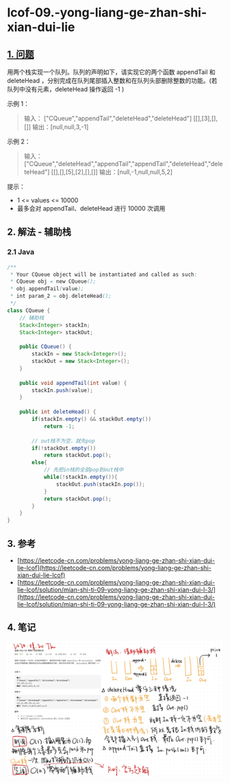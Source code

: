 # lcof-09.-yong-liang-ge-zhan-shi-xian-dui-lie

## [1. 问题](https://leetcode-cn.com/problems/yong-liang-ge-zhan-shi-xian-dui-lie-lcof/)

用两个栈实现一个队列。队列的声明如下，请实现它的两个函数 appendTail 和 deleteHead ，分别完成在队列尾部插入整数和在队列头部删除整数的功能。\(若队列中没有元素，deleteHead 操作返回 -1 \)

示例 1：

> 输入： \["CQueue","appendTail","deleteHead","deleteHead"\] \[\[\],\[3\],\[\],\[\]\] 输出：\[null,null,3,-1\]

示例 2：

> 输入： \["CQueue","deleteHead","appendTail","appendTail","deleteHead","deleteHead"\] \[\[\],\[\],\[5\],\[2\],\[\],\[\]\] 输出：\[null,-1,null,null,5,2\]

提示：

* 1 &lt;= values &lt;= 10000
* 最多会对 appendTail、deleteHead 进行 10000 次调用

## 2. 解法 - 辅助栈

### 2.1 Java

```java
/**
 * Your CQueue object will be instantiated and called as such:
 * CQueue obj = new CQueue();
 * obj.appendTail(value);
 * int param_2 = obj.deleteHead();
 */
class CQueue {
    // 辅助栈
    Stack<Integer> stackIn;
    Stack<Integer> stackOut;

    public CQueue() {
        stackIn = new Stack<Integer>();
        stackOut = new Stack<Integer>();
    }

    public void appendTail(int value) {
        stackIn.push(value);
    }

    public int deleteHead() {
        if(stackIn.empty() && stackOut.empty())
            return -1;

        // out栈不为空，就先pop
        if(!stackOut.empty())
            return stackOut.pop();
        else{
            // 先把in栈的全部pop到out栈中
            while(!stackIn.empty()){
                stackOut.push(stackIn.pop());
            }
            return stackOut.pop();
        }
    }
}
```

## 3. 参考

* [https://leetcode-cn.com/problems/yong-liang-ge-zhan-shi-xian-dui-lie-lcof](https://leetcode-cn.com/problems/yong-liang-ge-zhan-shi-xian-dui-lie-lcof)
* [https://leetcode-cn.com/problems/yong-liang-ge-zhan-shi-xian-dui-lie-lcof/solution/mian-shi-ti-09-yong-liang-ge-zhan-shi-xian-dui-l-3/](https://leetcode-cn.com/problems/yong-liang-ge-zhan-shi-xian-dui-lie-lcof/solution/mian-shi-ti-09-yong-liang-ge-zhan-shi-xian-dui-l-3/)

## 4. 笔记

![](../../../.gitbook/assets/image%20%2825%29.png)

